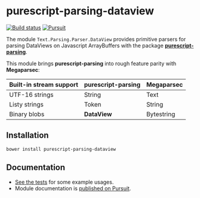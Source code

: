 # purescript-parsing-dataview

[![Build status](https://travis-ci.org/jamesdbrock/purescript-parsing-dataview.svg?branch=master)](https://travis-ci.org/jamesdbrock/purescript-parsing-dataview)
[![Pursuit](http://pursuit.purescript.org/packages/purescript-parsing-dataview/badge)](http://pursuit.purescript.org/packages/purescript-parsing-dataview/)

The module `Text.Parsing.Parser.DataView` provides primitive parsers for parsing
DataViews on Javascript ArrayBuffers with the package
[__purescript-parsing__](https://github.com/purescript-contrib/purescript-parsing).

This module brings __purescript-parsing__ into rough feature parity
with __Megaparsec__:

| Built-in stream support | purescript-parsing | Megaparsec |
|----|-----|----|
| UTF-16 strings | String | Text |
| Listy strings | Token | String |
| Binary blobs | __DataView__ | Bytestring |

## Installation

```
bower install purescript-parsing-dataview
```

## Documentation

- [See the tests](test/Main.purs) for some example usages.
- Module documentation is [published on Pursuit](http://pursuit.purescript.org/packages/purescript-parsing-dataview).
